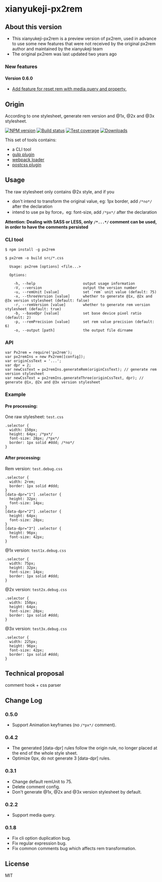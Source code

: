 # xianyukeji-px2rem

## About this version

- This xianyukeji-px2rem is a preview version of px2rem, used in advance to use some new features that were not received by the original px2rem author and maintained by the xianyukeji team
- The original px2rem was last updated two years ago

### New features

#### Version 0.6.0

- [Add feature for reset rem with media query and property.](https://github.com/songsiqi/px2rem/pull/22)

## Origin

According to one stylesheet, generate rem version and @1x, @2x and @3x stylesheet.

[![NPM version][npm-image]][npm-url]
[![Build status][travis-image]][travis-url]
[![Test coverage][coveralls-image]][coveralls-url]
[![Downloads][downloads-image]][downloads-url]

[npm-image]: https://img.shields.io/npm/v/px2rem.svg?style=flat-square
[npm-url]: https://npmjs.org/package/px2rem
[travis-image]: https://img.shields.io/travis/songsiqi/px2rem.svg?style=flat-square
[travis-url]: https://travis-ci.org/songsiqi/px2rem
[coveralls-image]: https://img.shields.io/coveralls/songsiqi/px2rem.svg?style=flat-square
[coveralls-url]: https://coveralls.io/r/songsiqi/px2rem
[downloads-image]: http://img.shields.io/npm/dm/px2rem.svg?style=flat-square
[downloads-url]: https://npmjs.org/package/px2rem

This set of tools contains:

* a CLI tool
* [gulp plugin](https://www.npmjs.com/package/gulp-px3rem)
* [webpack loader](https://www.npmjs.com/package/px2rem-loader)
* [postcss plugin](https://www.npmjs.com/package/postcss-px2rem)

## Usage

The raw stylesheet only contains @2x style, and if you

* don't intend to transform the original value, eg: 1px border, add `/*no*/` after the declaration
* intend to use px by force，eg: font-size, add `/*px*/` after the declaration

**Attention: Dealing with SASS or LESS, only `/*...*/` comment can be used, in order to have the comments persisted**

### CLI tool

```
$ npm install -g px2rem
```
```
$ px2rem -o build src/*.css
```

```
  Usage: px2rem [options] <file...>

  Options:

    -h, --help                      output usage information
    -V, --version                   output the version number
    -u, --remUnit [value]           set `rem` unit value (default: 75)
    -x, --threeVersion [value]      whether to generate @1x, @2x and @3x version stylesheet (default: false)
    -r, --remVersion [value]        whether to generate rem version stylesheet (default: true)
    -b, --baseDpr [value]           set base device pixel ratio (default: 2)
    -p, --remPrecision [value]      set rem value precision (default: 6)
    -o, --output [path]             the output file dirname
```

### API

```
var Px2rem = require('px2rem');
var px2remIns = new Px2rem([config]);
var originCssText = '...';
var dpr = 2;
var newCssText = px2remIns.generateRem(originCssText); // generate rem version stylesheet
var newCssText = px2remIns.generateThree(originCssText, dpr); // generate @1x, @2x and @3x version stylesheet
```

### Example

#### Pre processing:

One raw stylesheet: `test.css`

```
.selector {
  width: 150px;
  height: 64px; /*px*/
  font-size: 28px; /*px*/
  border: 1px solid #ddd; /*no*/
}
```

#### After processing:

Rem version: `test.debug.css`

```
.selector {
  width: 2rem;
  border: 1px solid #ddd;
}
[data-dpr="1"] .selector {
  height: 32px;
  font-size: 14px;
}
[data-dpr="2"] .selector {
  height: 64px;
  font-size: 28px;
}
[data-dpr="3"] .selector {
  height: 96px;
  font-size: 42px;
}
```

@1x version: `test1x.debug.css`

```
.selector {
  width: 75px;
  height: 32px;
  font-size: 14px;
  border: 1px solid #ddd;
}
```

@2x version: `test2x.debug.css`

```
.selector {
  width: 150px;
  height: 64px;
  font-size: 28px;
  border: 1px solid #ddd;
}
```

@3x version: `test3x.debug.css`

```
.selector {
  width: 225px;
  height: 96px;
  font-size: 42px;
  border: 1px solid #ddd;
}
```

## Technical proposal

comment hook + css parser

## Change Log

### 0.5.0

* Support Animation keyframes (no `/*px*/` comment).

### 0.4.2

* The generated [data-dpr] rules follow the origin rule, no longer placed at the end of the whole style sheet.
* Optimize 0px, do not generate 3 [data-dpr] rules.

### 0.3.1

* Change default remUnit to 75.
* Delete comment config.
* Don't generate @1x, @2x and @3x version stylesheet by default.

### 0.2.2

* Support media query.

### 0.1.8

* Fix cli option duplication bug.
* Fix regular expression bug.
* Fix common comments bug which affects rem transformation.

## License

MIT
